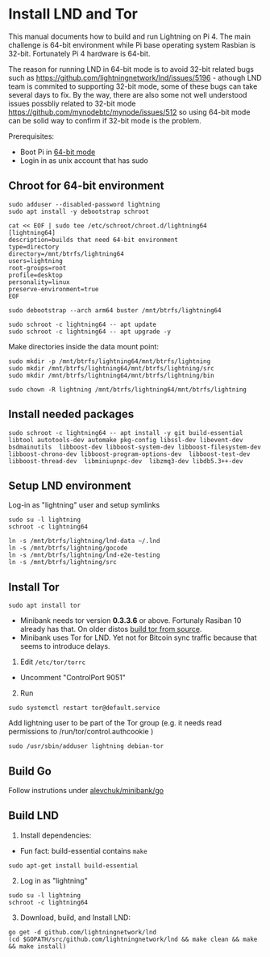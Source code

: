 # Install LND and Tor

This manual documents how to build and run Lightning on Pi 4. The main challenge is 64-bit environment while Pi base operating system Rasbian is 32-bit. Fortunately Pi 4 hardware is 64-bit.

The reason for running LND in 64-bit mode is to avoid 32-bit related bugs such as https://github.com/lightningnetwork/lnd/issues/5196 - athough LND team is commited to supporting 32-bit mode, some of these bugs can take several days to fix. By the way, there are also some not well understood issues possbliy related to 32-bit mode https://github.com/mynodebtc/mynode/issues/512 so using 64-bit mode can be solid way to confirm if 32-bit mode is the problem.

Prerequisites:
 * Boot Pi in [64-bit mode](https://medium.com/for-linux-users/how-to-make-your-raspberry-pi-4-faster-with-a-64-bit-kernel-77028c47d653) 
 * Login in as unix account that has sudo


## Chroot for 64-bit environment

```
sudo adduser --disabled-password lightning
sudo apt install -y debootstrap schroot

cat << EOF | sudo tee /etc/schroot/chroot.d/lightning64
[lightning64]
description=builds that need 64-bit environment
type=directory
directory=/mnt/btrfs/lightning64
users=lightning
root-groups=root
profile=desktop
personality=linux
preserve-environment=true
EOF

sudo debootstrap --arch arm64 buster /mnt/btrfs/lightning64

sudo schroot -c lightning64 -- apt update
sudo schroot -c lightning64 -- apt upgrade -y
```

Make directories inside the data mount point:
```
sudo mkdir -p /mnt/btrfs/lightning64/mnt/btrfs/lightning
sudo mkdir /mnt/btrfs/lightning64/mnt/btrfs/lightning/src
sudo mkdir /mnt/btrfs/lightning64/mnt/btrfs/lightning/bin

sudo chown -R lightning /mnt/btrfs/lightning64/mnt/btrfs/lightning
```



## Install needed packages
```
sudo schroot -c lightning64 -- apt install -y git build-essential libtool autotools-dev automake pkg-config libssl-dev libevent-dev bsdmainutils  libboost-dev libboost-system-dev libboost-filesystem-dev  libboost-chrono-dev libboost-program-options-dev  libboost-test-dev libboost-thread-dev  libminiupnpc-dev  libzmq3-dev libdb5.3++-dev
```




## Setup LND environment

Log-in as "lightning" user and setup symlinks


```
sudo su -l lightning
schroot -c lightning64

ln -s /mnt/btrfs/lightning/lnd-data ~/.lnd
ln -s /mnt/btrfs/lightning/gocode
ln -s /mnt/btrfs/lightning/lnd-e2e-testing
ln -s /mnt/btrfs/lightning/src
```



## Install Tor

```
sudo apt install tor
```

 * Minibank needs tor version **0.3.3.6** or above. Fortunaly Rasiban 10 already has that. On older distos [build tor from source](https://github.com/alevchuk/minibank/tree/first/tor#build-from-source). 
 * Minibank uses Tor for LND. Yet not for Bitcoin sync traffic because that seems to introduce delays.

1. Edit `/etc/tor/torrc` 
* Uncomment "ControlPort 9051"
2. Run 
```
sudo systemctl restart tor@default.service
```

Add lightning user to be part of the Tor group (e.g. it needs read permissions to /run/tor/control.authcookie )
```
sudo /usr/sbin/adduser lightning debian-tor
```


## Build Go
Follow instrutions under [alevchuk/minibank/go](https://github.com/alevchuk/minibank/blob/first/go/)


## Build LND

1. Install dependencies:
* Fun fact: build-essential contains `make`
```
sudo apt-get install build-essential
```

2. Log in as "lightning"
```
sudo su -l lightning
schroot -c lightning64
```

3. Download, build, and Install LND:
```
go get -d github.com/lightningnetwork/lnd
(cd $GOPATH/src/github.com/lightningnetwork/lnd && make clean && make && make install)
```
